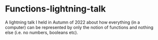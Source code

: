 # Functions-lightning-talk
A lightning talk I held in Autumn of 2022 about how everything (in a computer) can be represented by only the notion of functions and nothing else (i.e. no numbers, booleans etc). 
